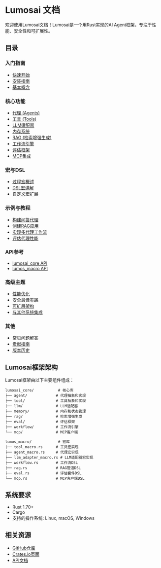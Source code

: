 # Lumosai 文档

欢迎使用Lumosai文档！Lumosai是一个用Rust实现的AI Agent框架，专注于性能、安全性和可扩展性。

## 目录

### 入门指南

- [快速开始](./quickstart.md)
- [安装指南](./installation.md)
- [基本概念](./concepts.md)

### 核心功能

- [代理 (Agents)](./agents.md)
- [工具 (Tools)](./tools.md)
- [LLM适配器](./llm_adapters.md)
- [内存系统](./memory.md)
- [RAG (检索增强生成)](./rag.md)
- [工作流引擎](./workflows.md)
- [评估框架](./eval.md)
- [MCP集成](./mcp.md)

### 宏与DSL

- [过程宏概述](./macros.md)
- [DSL宏详解](./dsl_macros.md)
- [自定义宏扩展](./custom_macros.md)

### 示例与教程

- [构建问答代理](./tutorials/qa_agent.md)
- [创建RAG应用](./tutorials/rag_app.md)
- [实现多代理工作流](./tutorials/multi_agent_workflow.md)
- [评估代理性能](./tutorials/agent_eval.md)

### API参考

- [lumosai_core API](./api/core.md)
- [lumos_macro API](./api/macros.md)

### 高级主题

- [性能优化](./advanced/performance.md)
- [安全最佳实践](./advanced/security.md)
- [可扩展架构](./advanced/scalability.md)
- [与其他系统集成](./advanced/integration.md)

### 其他

- [常见问题解答](./faq.md)
- [贡献指南](./contributing.md)
- [版本历史](./changelog.md)

## Lumosai框架架构

Lumosai框架由以下主要组件组成：

```
lumosai_core/           # 核心库
├── agent/             # 代理抽象和实现
├── tool/              # 工具抽象和实现
├── llm/               # LLM适配器
├── memory/            # 内存和状态管理
├── rag/               # 检索增强生成
├── eval/              # 评估框架
├── workflow/          # 工作流引擎
└── mcp/               # MCP客户端

lumos_macro/            # 宏库
├── tool_macro.rs      # 工具宏实现
├── agent_macro.rs     # 代理宏实现
├── llm_adapter_macro.rs # LLM适配器宏实现
├── workflow.rs        # 工作流DSL
├── rag.rs             # RAG管道DSL
├── eval.rs            # 评估套件DSL
└── mcp.rs             # MCP客户端DSL
```

## 系统要求

- Rust 1.70+
- Cargo
- 支持的操作系统: Linux, macOS, Windows

## 相关资源

- [GitHub仓库](https://github.com/yourusername/lumosai)
- [Crates.io页面](https://crates.io/crates/lumosai_core)
- [API文档](https://docs.rs/lumosai_core) 